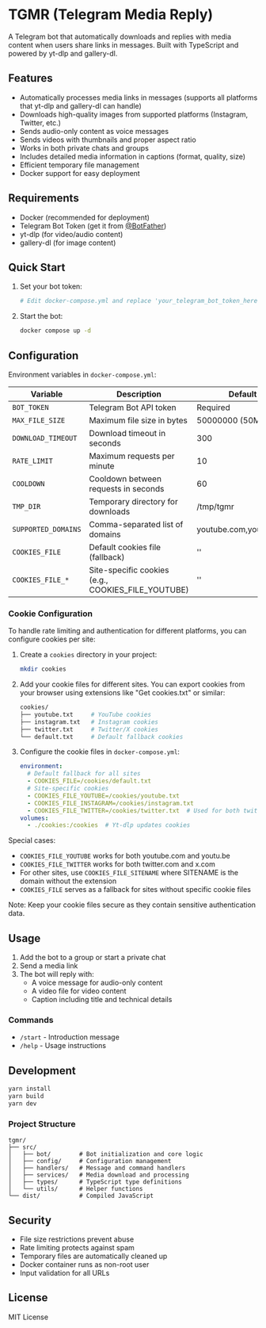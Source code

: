 # TGMR (Telegram Media Reply)

A Telegram bot that automatically downloads and replies with media content when users share links in messages. Built with TypeScript and powered by yt-dlp and gallery-dl.

## Features

- Automatically processes media links in messages (supports all platforms that yt-dlp and gallery-dl can handle)
- Downloads high-quality images from supported platforms (Instagram, Twitter, etc.)
- Sends audio-only content as voice messages
- Sends videos with thumbnails and proper aspect ratio
- Works in both private chats and groups
- Includes detailed media information in captions (format, quality, size)
- Efficient temporary file management
- Docker support for easy deployment

## Requirements

- Docker (recommended for deployment)
- Telegram Bot Token (get it from [@BotFather](https://t.me/botfather))
- yt-dlp (for video/audio content)
- gallery-dl (for image content)

## Quick Start

1. Set your bot token:
   ```bash
   # Edit docker-compose.yml and replace 'your_telegram_bot_token_here' with your token
   ```

2. Start the bot:
   ```bash
   docker compose up -d
   ```

## Configuration

Environment variables in `docker-compose.yml`:

| Variable | Description | Default |
|----------|-------------|---------|
| `BOT_TOKEN` | Telegram Bot API token | Required |
| `MAX_FILE_SIZE` | Maximum file size in bytes | 50000000 (50MB) |
| `DOWNLOAD_TIMEOUT` | Download timeout in seconds | 300 |
| `RATE_LIMIT` | Maximum requests per minute | 10 |
| `COOLDOWN` | Cooldown between requests in seconds | 60 |
| `TMP_DIR` | Temporary directory for downloads | /tmp/tgmr |
| `SUPPORTED_DOMAINS` | Comma-separated list of domains | youtube.com,youtu.be,... |
| `COOKIES_FILE` | Default cookies file (fallback) | '' |
| `COOKIES_FILE_*` | Site-specific cookies (e.g., COOKIES_FILE_YOUTUBE) | '' |

### Cookie Configuration

To handle rate limiting and authentication for different platforms, you can configure cookies per site:

1. Create a `cookies` directory in your project:
   ```bash
   mkdir cookies
   ```

2. Add your cookie files for different sites. You can export cookies from your browser using extensions like "Get cookies.txt" or similar:
   ```bash
   cookies/
   ├── youtube.txt     # YouTube cookies
   ├── instagram.txt   # Instagram cookies
   ├── twitter.txt     # Twitter/X cookies
   └── default.txt     # Default fallback cookies
   ```

3. Configure the cookie files in `docker-compose.yml`:
   ```yaml
   environment:
     # Default fallback for all sites
     - COOKIES_FILE=/cookies/default.txt
     # Site-specific cookies
     - COOKIES_FILE_YOUTUBE=/cookies/youtube.txt
     - COOKIES_FILE_INSTAGRAM=/cookies/instagram.txt
     - COOKIES_FILE_TWITTER=/cookies/twitter.txt  # Used for both twitter.com and x.com
   volumes:
     - ./cookies:/cookies  # Yt-dlp updates cookies
   ```

Special cases:
- `COOKIES_FILE_YOUTUBE` works for both youtube.com and youtu.be
- `COOKIES_FILE_TWITTER` works for both twitter.com and x.com
- For other sites, use `COOKIES_FILE_SITENAME` where SITENAME is the domain without the extension
- `COOKIES_FILE` serves as a fallback for sites without specific cookie files

Note: Keep your cookie files secure as they contain sensitive authentication data.

## Usage

1. Add the bot to a group or start a private chat
2. Send a media link
3. The bot will reply with:
   - A voice message for audio-only content
   - A video file for video content
   - Caption including title and technical details

### Commands

- `/start` - Introduction message
- `/help` - Usage instructions

## Development

```bash
yarn install
yarn build
yarn dev
```

### Project Structure

```
tgmr/
├── src/
│   ├── bot/        # Bot initialization and core logic
│   ├── config/     # Configuration management
│   ├── handlers/   # Message and command handlers
│   ├── services/   # Media download and processing
│   ├── types/      # TypeScript type definitions
│   └── utils/      # Helper functions
└── dist/           # Compiled JavaScript
```

## Security

- File size restrictions prevent abuse
- Rate limiting protects against spam
- Temporary files are automatically cleaned up
- Docker container runs as non-root user
- Input validation for all URLs

## License

MIT License
